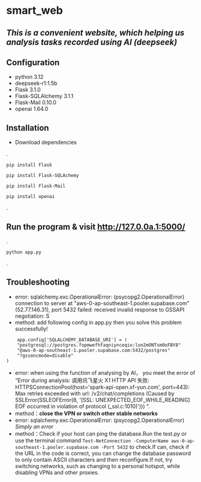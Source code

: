 # smart_web

## _This is a convenient website, which helping us analysis tasks recorded using AI (deepseek)_

## Configuration
* python 3.12
* deepseek-r1:1.5b
* Flask 3.1.0
* Flask-SQLAlchemy 3.1.1
* Flask-Mail 0.10.0
* openai 1.64.0


## Installation
* Download dependencies

.

    pip install Flask
  
    pip install Flask-SQLAchemy
    
    pip install Flask-Mail
    
    pip install openai
  
.

## Run the program & visit <http://127.0.0a.1:5000/>

.

    python app.py

.


## Troubleshooting
* error: sqlalchemy.exc.OperationalError: (psycopg2.OperationalError) connection to server at "aws-0-ap-southeast-1.pooler.supabase.com" (52.77.146.31), port 5432 failed: received invalid response to GSSAPI negotiation: S
* method: add following config in app.py then you solve this problem successfully!

```
    app.config['SQLALCHEMY_DATABASE_URI'] = (
    "postgresql://postgres.fopmwefhfaqniynceqio:lon2mONTsm0oFBY8"
    "@aws-0-ap-southeast-1.pooler.supabase.com:5432/postgres"
    "?gssencmode=disable"
)
```
* error: when using the function of analysing by AI， you meet the error of “Error during analysis: 调用讯飞星火 X1 HTTP API 失败: HTTPSConnectionPool(host='spark-api-open.xf-yun.com', port=443): Max retries exceeded with url: /v2/chat/completions (Caused by SSLError(SSLEOFError(8, '[SSL: UNEXPECTED_EOF_WHILE_READING] EOF occurred in violation of protocol (_ssl.c:1010)'))) ”.
* method：**close the VPN or switch other stable networks**
* error: sqlalchemy.exc.OperationalError: (psycopg2.OperationalError)  *Simply an error*
* method：Check if your host can ping the database.Run the test.py or use the terminal command `Test-NetConnection -ComputerName aws-0-ap-southeast-1.pooler.supabase.com -Port 5432` to check.If can, check if the URL in the code is correct, you can change the database password to only contain ASCII characters and then reconfigure.If not, try switching networks, such as changing to a personal hotspot, while disabling VPNs and other proxies.
